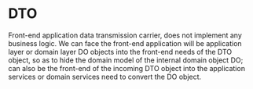 # DTO

Front-end application data transmission carrier, does not implement any business logic. We can face the front-end application will be application layer or domain layer DO objects into the front-end needs of the DTO object, so as to hide the domain model of the internal domain object DO; can also be the front-end of the incoming DTO object into the application services or domain services need to convert the DO object.
